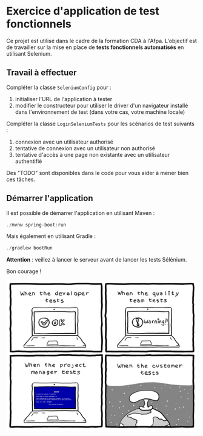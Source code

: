 # Exercice d'application de test fonctionnels

Ce projet est utilisé dans le cadre de la formation CDA à l'Afpa.
L'objectif est de travailler sur la mise en place de **tests fonctionnels automatisés** en utilisant Selenium.

## Travail à effectuer

Compléter la classe `SeleniumConfig` pour :
1. initialiser l'URL de l'application à tester
2. modifier le constructeur pour utiliser le driver d'un navigateur installé dans l'environnement de test (dans votre cas, votre machine locale)

Compléter la classe `LoginSeleniumTests` pour les scénarios de test suivants :
1. connexion avec un utilisateur authorisé
2. tentative de connexion avec un utilisateur non authorisé
3. tentative d'accès à une page non existante avec un utilisateur authentifié

Des "TODO" sont disponibles dans le code pour vous aider à mener bien ces tâches.

## Démarrer l'application

Il est possible de démarrer l'application en utilisant Maven :
```ps1
./mvnw spring-boot:run
```

Mais également en utilisant Gradle :
```ps1
./gradlew bootRun
```

**Attention** : veillez à lancer le serveur avant de lancer les tests Sélénium.

Bon courage !

![Différents niveaux de tests](./test-progression.png)
